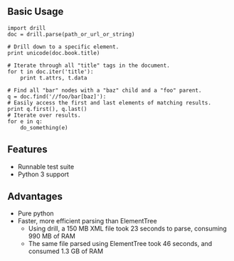 ## Basic Usage

    import drill
    doc = drill.parse(path_or_url_or_string)
    
    # Drill down to a specific element.
    print unicode(doc.book.title)
    
    # Iterate through all "title" tags in the document.
    for t in doc.iter('title'):
        print t.attrs, t.data
    
    # Find all "bar" nodes with a "baz" child and a "foo" parent.
    q = doc.find('//foo/bar[baz]'):
    # Easily access the first and last elements of matching results.
    print q.first(), q.last()
    # Iterate over results.
    for e in q:
        do_something(e)

## Features

* Runnable test suite
* Python 3 support

## Advantages

* Pure python
* Faster, more efficient parsing than ElementTree
    * Using drill, a 150 MB XML file took 23 seconds to parse, consuming 990 MB of RAM
    * The same file parsed using ElementTree took 46 seconds, and consumed 1.3 GB of RAM
